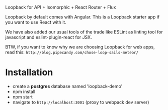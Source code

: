Loopback for API + Isomorphic + React Router + Flux

Loopback by default comes with Angular. This is a Loopback starter app if you want to use React with it.

We have also added our usual tools of the trade like ESLint as linting tool for javascript and eslint-plugin-react for JSX. 

BTW, if you want to know why we are choosing Loopback for web apps, read this: `http://blog.pipecandy.com/chose-loop-sails-meteor/`

# Installation
- create a **postgres** database named 'loopback-demo'
- npm install
- npm start
- navigate to `http://localhost:3001` (proxy to webpack dev server)

